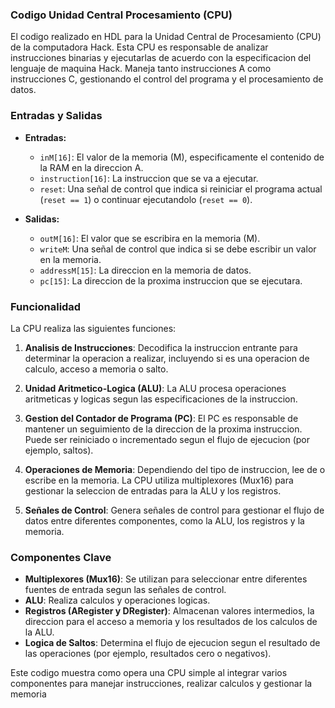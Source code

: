 
### Codigo Unidad Central Procesamiento (CPU)

El codigo realizado en HDL para la Unidad Central de Procesamiento (CPU) de la computadora Hack. Esta CPU es responsable de analizar instrucciones binarias y ejecutarlas de acuerdo con la especificacion del lenguaje de maquina Hack. Maneja tanto instrucciones A como instrucciones C, gestionando el control del programa y el procesamiento de datos.

### Entradas y Salidas

- **Entradas:**
  - `inM[16]`: El valor de la memoria (M), especificamente el contenido de la RAM en la direccion A.
  - `instruction[16]`: La instruccion que se va a ejecutar.
  - `reset`: Una señal de control que indica si reiniciar el programa actual (`reset == 1`) o continuar ejecutandolo (`reset == 0`).

- **Salidas:**
  - `outM[16]`: El valor que se escribira en la memoria (M).
  - `writeM`: Una señal de control que indica si se debe escribir un valor en la memoria.
  - `addressM[15]`: La direccion en la memoria de datos.
  - `pc[15]`: La direccion de la proxima instruccion que se ejecutara.

### Funcionalidad

La CPU realiza las siguientes funciones:

1. **Analisis de Instrucciones**: Decodifica la instruccion entrante para determinar la operacion a realizar, incluyendo si es una operacion de calculo, acceso a memoria o salto.

2. **Unidad Aritmetico-Logica (ALU)**: La ALU procesa operaciones aritmeticas y logicas segun las especificaciones de la instruccion.

3. **Gestion del Contador de Programa (PC)**: El PC es responsable de mantener un seguimiento de la direccion de la proxima instruccion. Puede ser reiniciado o incrementado segun el flujo de ejecucion (por ejemplo, saltos).

4. **Operaciones de Memoria**: Dependiendo del tipo de instruccion, lee de o escribe en la memoria. La CPU utiliza multiplexores (Mux16) para gestionar la seleccion de entradas para la ALU y los registros.

5. **Señales de Control**: Genera señales de control para gestionar el flujo de datos entre diferentes componentes, como la ALU, los registros y la memoria.

### Componentes Clave

- **Multiplexores (Mux16)**: Se utilizan para seleccionar entre diferentes fuentes de entrada segun las señales de control.
- **ALU**: Realiza calculos y operaciones logicas.
- **Registros (ARegister y DRegister)**: Almacenan valores intermedios, la direccion para el acceso a memoria y los resultados de los calculos de la ALU.
- **Logica de Saltos**: Determina el flujo de ejecucion segun el resultado de las operaciones (por ejemplo, resultados cero o negativos).

Este codigo muestra como opera una CPU simple al integrar varios componentes para manejar instrucciones, realizar calculos y gestionar la memoria

